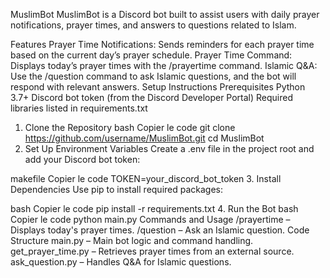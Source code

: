 MuslimBot
MuslimBot is a Discord bot built to assist users with daily prayer notifications, prayer times, and answers to questions related to Islam.

Features
Prayer Time Notifications: Sends reminders for each prayer time based on the current day’s prayer schedule.
Prayer Time Command: Displays today’s prayer times with the /prayertime command.
Islamic Q&A: Use the /question command to ask Islamic questions, and the bot will respond with relevant answers.
Setup Instructions
Prerequisites
Python 3.7+
Discord bot token (from the Discord Developer Portal)
Required libraries listed in requirements.txt
1. Clone the Repository
bash
Copier le code
git clone https://github.com/username/MuslimBot.git
cd MuslimBot
2. Set Up Environment Variables
Create a .env file in the project root and add your Discord bot token:

makefile
Copier le code
TOKEN=your_discord_bot_token
3. Install Dependencies
Use pip to install required packages:

bash
Copier le code
pip install -r requirements.txt
4. Run the Bot
bash
Copier le code
python main.py
Commands and Usage
/prayertime – Displays today's prayer times.
/question <query> – Ask an Islamic question.
Code Structure
main.py – Main bot logic and command handling.
get_prayer_time.py – Retrieves prayer times from an external source.
ask_question.py – Handles Q&A for Islamic questions.
